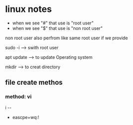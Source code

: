 # linux notes

  *   when we see  "#" that use is  "root user"
* when we see  "$" that use is  "non root user"

non root user also perfrom like same root user if we provide

sudo -i    --> swith root user


apt update  --> to update Operating system

mkdir <directory name>    --> to creat directory 

 
 ## file create methos
 
 ### method: vi <filename>  
  i --
 
*   eascpe+wq:!
